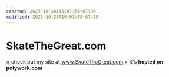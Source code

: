 ```yaml
---
created: 2023-10-26T16:07:58-07:00
modified: 2023-10-26T16:07:58-07:00
---
```


# SkateTheGreat.com

× check out my site at www.SkateTheGreat.com
     > it's **hosted on polywork.com**
